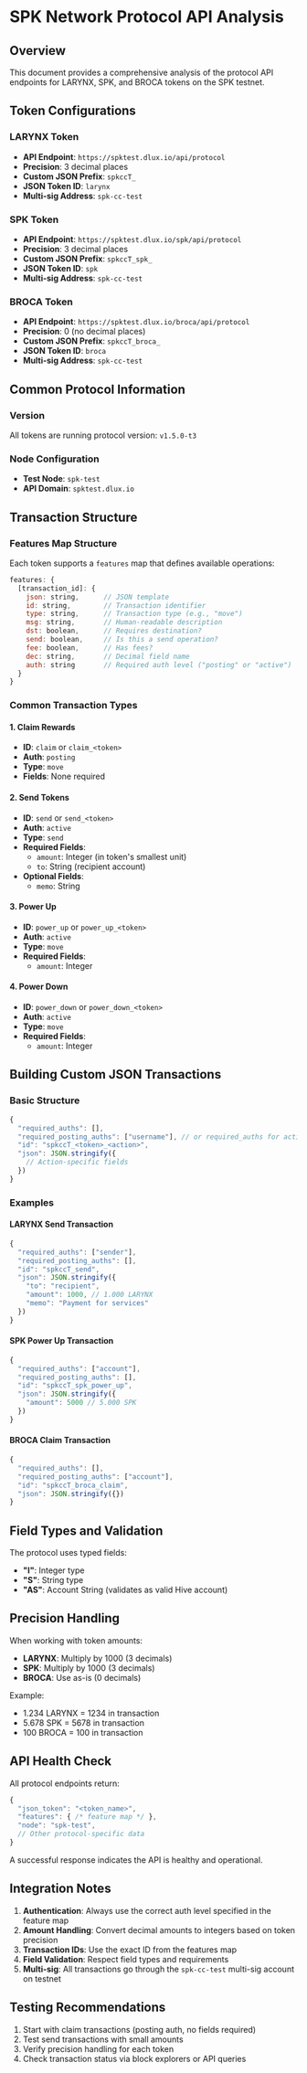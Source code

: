 # SPK Network Protocol API Analysis

## Overview
This document provides a comprehensive analysis of the protocol API endpoints for LARYNX, SPK, and BROCA tokens on the SPK testnet.

## Token Configurations

### LARYNX Token
- **API Endpoint**: `https://spktest.dlux.io/api/protocol`
- **Precision**: 3 decimal places
- **Custom JSON Prefix**: `spkccT_`
- **JSON Token ID**: `larynx`
- **Multi-sig Address**: `spk-cc-test`

### SPK Token
- **API Endpoint**: `https://spktest.dlux.io/spk/api/protocol`
- **Precision**: 3 decimal places
- **Custom JSON Prefix**: `spkccT_spk_`
- **JSON Token ID**: `spk`
- **Multi-sig Address**: `spk-cc-test`

### BROCA Token
- **API Endpoint**: `https://spktest.dlux.io/broca/api/protocol`
- **Precision**: 0 (no decimal places)
- **Custom JSON Prefix**: `spkccT_broca_`
- **JSON Token ID**: `broca`
- **Multi-sig Address**: `spk-cc-test`

## Common Protocol Information

### Version
All tokens are running protocol version: `v1.5.0-t3`

### Node Configuration
- **Test Node**: `spk-test`
- **API Domain**: `spktest.dlux.io`

## Transaction Structure

### Features Map Structure
Each token supports a `features` map that defines available operations:

```javascript
features: {
  [transaction_id]: {
    json: string,      // JSON template
    id: string,        // Transaction identifier
    type: string,      // Transaction type (e.g., "move")
    msg: string,       // Human-readable description
    dst: boolean,      // Requires destination?
    send: boolean,     // Is this a send operation?
    fee: boolean,      // Has fees?
    dec: string,       // Decimal field name
    auth: string       // Required auth level ("posting" or "active")
  }
}
```

### Common Transaction Types

#### 1. Claim Rewards
- **ID**: `claim` or `claim_<token>`
- **Auth**: `posting`
- **Type**: `move`
- **Fields**: None required

#### 2. Send Tokens
- **ID**: `send` or `send_<token>`
- **Auth**: `active`
- **Type**: `send`
- **Required Fields**:
  - `amount`: Integer (in token's smallest unit)
  - `to`: String (recipient account)
- **Optional Fields**:
  - `memo`: String

#### 3. Power Up
- **ID**: `power_up` or `power_up_<token>`
- **Auth**: `active`
- **Type**: `move`
- **Required Fields**:
  - `amount`: Integer

#### 4. Power Down
- **ID**: `power_down` or `power_down_<token>`
- **Auth**: `active`
- **Type**: `move`
- **Required Fields**:
  - `amount`: Integer

## Building Custom JSON Transactions

### Basic Structure
```javascript
{
  "required_auths": [],
  "required_posting_auths": ["username"], // or required_auths for active
  "id": "spkccT_<token>_<action>",
  "json": JSON.stringify({
    // Action-specific fields
  })
}
```

### Examples

#### LARYNX Send Transaction
```javascript
{
  "required_auths": ["sender"],
  "required_posting_auths": [],
  "id": "spkccT_send",
  "json": JSON.stringify({
    "to": "recipient",
    "amount": 1000, // 1.000 LARYNX
    "memo": "Payment for services"
  })
}
```

#### SPK Power Up Transaction
```javascript
{
  "required_auths": ["account"],
  "required_posting_auths": [],
  "id": "spkccT_spk_power_up",
  "json": JSON.stringify({
    "amount": 5000 // 5.000 SPK
  })
}
```

#### BROCA Claim Transaction
```javascript
{
  "required_auths": [],
  "required_posting_auths": ["account"],
  "id": "spkccT_broca_claim",
  "json": JSON.stringify({})
}
```

## Field Types and Validation

The protocol uses typed fields:
- **"I"**: Integer type
- **"S"**: String type
- **"AS"**: Account String (validates as valid Hive account)

## Precision Handling

When working with token amounts:
- **LARYNX**: Multiply by 1000 (3 decimals)
- **SPK**: Multiply by 1000 (3 decimals)
- **BROCA**: Use as-is (0 decimals)

Example:
- 1.234 LARYNX = 1234 in transaction
- 5.678 SPK = 5678 in transaction
- 100 BROCA = 100 in transaction

## API Health Check

All protocol endpoints return:
```javascript
{
  "json_token": "<token_name>",
  "features": { /* feature map */ },
  "node": "spk-test",
  // Other protocol-specific data
}
```

A successful response indicates the API is healthy and operational.

## Integration Notes

1. **Authentication**: Always use the correct auth level specified in the feature map
2. **Amount Handling**: Convert decimal amounts to integers based on token precision
3. **Transaction IDs**: Use the exact ID from the features map
4. **Field Validation**: Respect field types and requirements
5. **Multi-sig**: All transactions go through the `spk-cc-test` multi-sig account on testnet

## Testing Recommendations

1. Start with claim transactions (posting auth, no fields required)
2. Test send transactions with small amounts
3. Verify precision handling for each token
4. Check transaction status via block explorers or API queries